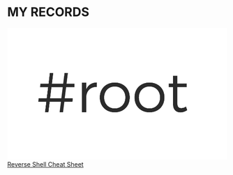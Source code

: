 # MY RECORDS
![ReverseShell](./_img/Reverse-Shell.jpg)
[Reverse Shell Cheat Sheet](./_posts/2020-06-30-Reverse-Shell-Cheat-Sheet.md)
